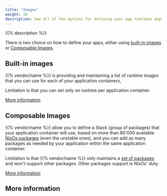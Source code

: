 ```yaml
---
title: "Images"
weight: 20
description: See all of the options for defining your app runtimes depending of the image source.
---
```


{{% description %}}

There is two choice on how to define your apps, either using [built-in images](/create-apps/app-reference/images/builtin-image.md) or [Composable Images](/create-apps/app-reference/images/composable-image.md).

## Built-in images
{{% vendor/name %}} is providing and maintaining a list of runtime images that you can use for each of your application containers,

Limitation is that you can set only on runtime per application container.

[More information](/create-apps/app-reference/images/builtin-image.md)

## Composable Images
{{% vendor/name %}} allow you to define a Stack (group of packages) that your application container will use, based on more than 80'000 available [NixOs packages](https://search.nixos.org/) (even the unstable ones),
and you can add as many packages as needed by your application within the same application container.

Limitation is that {{% vendor/name %}} only maintains a [set of packages](/create-apps/app-reference/images/composable-image.md#stack) and won't support other packages.
Other packages support is NixOs' duty.

[More information](/create-apps/app-reference/images/composable-image.md)

## More information
